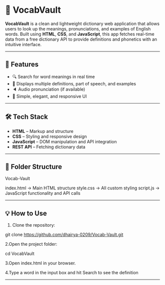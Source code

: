 # 📘 VocabVault

**VocabVault** is a clean and lightweight dictionary web application that allows users to look up the meanings, pronunciations, and examples of English words. Built using **HTML**, **CSS**, and **JavaScript**, this app fetches real-time data from a free dictionary API to provide definitions and phonetics with an intuitive interface.

---

## 🚀 Features

- 🔍 Search for word meanings in real time  
- 📖 Displays multiple definitions, part of speech, and examples  
- 🔈 Audio pronunciation (if available)  
- 🎨 Simple, elegant, and responsive UI  


---

## 🛠️ Tech Stack

- **HTML** – Markup and structure  
- **CSS** – Styling and responsive design  
- **JavaScript** – DOM manipulation and API integration  
- **REST API** – Fetching dictionary data 

---

## 📁 Folder Structure

Vocab-Vault

index.html -> Main HTML structure
style.css -> All custom styling
script.js -> JavaScript functionality and API calls

---

## 💡 How to Use

1. Clone the repository:

git clone https://github.com/dhairya-0209/Vocab-Vault.git
   
2.Open the project folder:

cd VocabVault

3.Open index.html in your browser.

4.Type a word in the input box and hit Search to see the definition 

---


